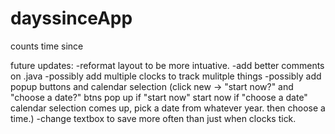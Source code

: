 # dayssinceApp
counts time since

future updates:
-reformat layout to be more intuative.
-add better comments on .java
-possibly add multiple clocks to track mulitple things
-possibly add popup buttons and calendar selection
(click new -> "start now?" and "choose a date?" btns pop up
if "start now"
start now
if "choose a date"
calendar selection comes up, pick a date from whatever year. then choose a time.)
-change textbox to save more often than just when clocks tick.
